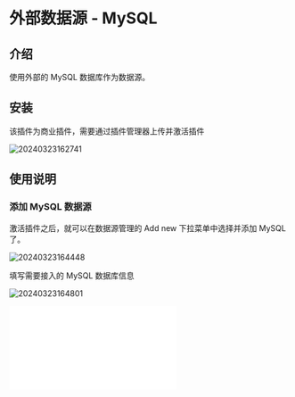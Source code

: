 # 外部数据源 - MySQL

<PluginInfo commercial="true" name="data-source-external-mysql"></PluginInfo>

## 介绍

使用外部的 MySQL 数据库作为数据源。

## 安装

该插件为商业插件，需要通过插件管理器上传并激活插件

![20240323162741](https://nocobase-docs.oss-cn-beijing.aliyuncs.com/20240323162741.png)

## 使用说明

### 添加 MySQL 数据源

激活插件之后，就可以在数据源管理的 Add new 下拉菜单中选择并添加 MySQL 了。

![20240323164448](https://nocobase-docs.oss-cn-beijing.aliyuncs.com/20240323164448.png)

填写需要接入的 MySQL 数据库信息

![20240323164801](https://nocobase-docs.oss-cn-beijing.aliyuncs.com/20240323164801.png)

<embed src="../data-source-external-postgres/usage.md"></embed>
